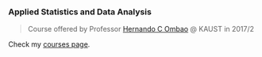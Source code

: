 ### Applied Statistics and Data Analysis

> Course offered by Professor
> [Hernando C Ombao](https://www.kaust.edu.sa/en/study/faculty/hernando-ombao)
> @ KAUST in 2017/2

Check my [courses page](https://henriquelaureano.github.io/courses/).
